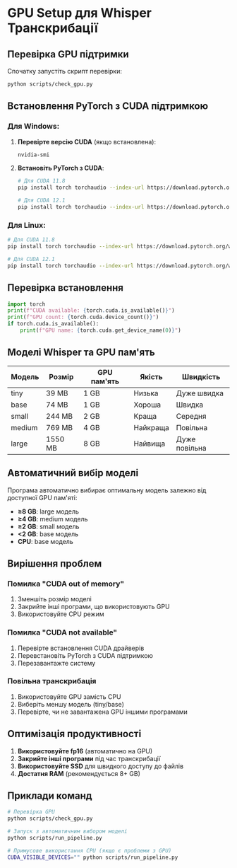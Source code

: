 # GPU Setup для Whisper Транскрибації

## Перевірка GPU підтримки

Спочатку запустіть скрипт перевірки:

```bash
python scripts/check_gpu.py
```

## Встановлення PyTorch з CUDA підтримкою

### Для Windows:

1. **Перевірте версію CUDA** (якщо встановлена):
   ```bash
   nvidia-smi
   ```

2. **Встановіть PyTorch з CUDA**:
   ```bash
   # Для CUDA 11.8
   pip install torch torchaudio --index-url https://download.pytorch.org/whl/cu118
   
   # Для CUDA 12.1
   pip install torch torchaudio --index-url https://download.pytorch.org/whl/cu121
   ```

### Для Linux:

```bash
# Для CUDA 11.8
pip install torch torchaudio --index-url https://download.pytorch.org/whl/cu118

# Для CUDA 12.1  
pip install torch torchaudio --index-url https://download.pytorch.org/whl/cu121
```

## Перевірка встановлення

```python
import torch
print(f"CUDA available: {torch.cuda.is_available()}")
print(f"GPU count: {torch.cuda.device_count()}")
if torch.cuda.is_available():
    print(f"GPU name: {torch.cuda.get_device_name(0)}")
```

## Моделі Whisper та GPU пам'ять

| Модель | Розмір | GPU пам'ять | Якість | Швидкість |
|--------|--------|-------------|--------|-----------|
| tiny   | 39 MB  | 1 GB        | Низька | Дуже швидка |
| base   | 74 MB  | 1 GB        | Хороша | Швидка |
| small  | 244 MB | 2 GB        | Краща | Середня |
| medium | 769 MB | 4 GB        | Найкраща | Повільна |
| large  | 1550 MB| 8 GB        | Найвища | Дуже повільна |

## Автоматичний вибір моделі

Програма автоматично вибирає оптимальну модель залежно від доступної GPU пам'яті:

- **≥8 GB**: large модель
- **≥4 GB**: medium модель  
- **≥2 GB**: small модель
- **<2 GB**: base модель
- **CPU**: base модель

## Вирішення проблем

### Помилка "CUDA out of memory"

1. Зменшіть розмір моделі
2. Закрийте інші програми, що використовують GPU
3. Використовуйте CPU режим

### Помилка "CUDA not available"

1. Перевірте встановлення CUDA драйверів
2. Перевстановіть PyTorch з CUDA підтримкою
3. Перезавантажте систему

### Повільна транскрибація

1. Використовуйте GPU замість CPU
2. Виберіть меншу модель (tiny/base)
3. Перевірте, чи не завантажена GPU іншими програмами

## Оптимізація продуктивності

1. **Використовуйте fp16** (автоматично на GPU)
2. **Закрийте інші програми** під час транскрибації
3. **Використовуйте SSD** для швидкого доступу до файлів
4. **Достатня RAM** (рекомендується 8+ GB)

## Приклади команд

```bash
# Перевірка GPU
python scripts/check_gpu.py

# Запуск з автоматичним вибором моделі
python scripts/run_pipeline.py

# Примусове використання CPU (якщо є проблеми з GPU)
CUDA_VISIBLE_DEVICES="" python scripts/run_pipeline.py
``` 